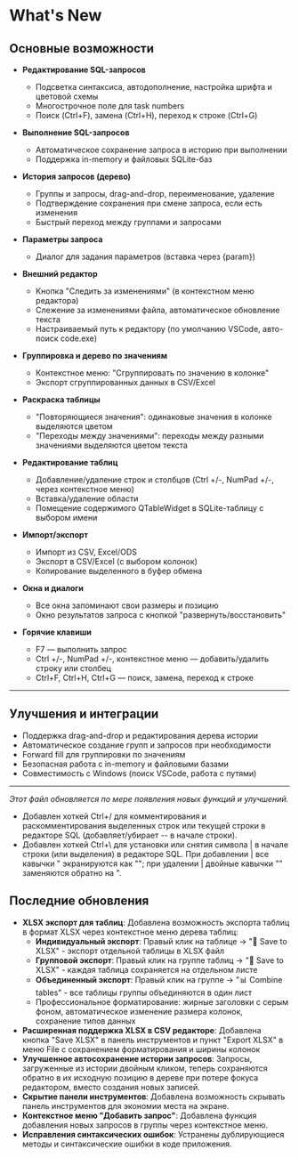 # What's New

## Основные возможности

- **Редактирование SQL-запросов**
  - Подсветка синтаксиса, автодополнение, настройка шрифта и цветовой схемы
  - Многострочное поле для task numbers
  - Поиск (Ctrl+F), замена (Ctrl+H), переход к строке (Ctrl+G)

- **Выполнение SQL-запросов**
  - Автоматическое сохранение запроса в историю при выполнении
  - Поддержка in-memory и файловых SQLite-баз

- **История запросов (дерево)**
  - Группы и запросы, drag-and-drop, переименование, удаление
  - Подтверждение сохранения при смене запроса, если есть изменения
  - Быстрый переход между группами и запросами

- **Параметры запроса**
  - Диалог для задания параметров (вставка через {param})

- **Внешний редактор**
  - Кнопка "Следить за изменениями" (в контекстном меню редактора)
  - Слежение за изменениями файла, автоматическое обновление текста
  - Настраиваемый путь к редактору (по умолчанию VSCode, авто-поиск code.exe)

- **Группировка и дерево по значениям**
  - Контекстное меню: "Сгруппировать по значению в колонке"
  - Экспорт сгруппированных данных в CSV/Excel

- **Раскраска таблицы**
  - "Повторяющиеся значения": одинаковые значения в колонке выделяются цветом
  - "Переходы между значениями": переходы между разными значениями выделяются цветом текста

- **Редактирование таблиц**
  - Добавление/удаление строк и столбцов (Ctrl +/-, NumPad +/-, через контекстное меню)
  - Вставка/удаление области
  - Помещение содержимого QTableWidget в SQLite-таблицу с выбором имени

- **Импорт/экспорт**
  - Импорт из CSV, Excel/ODS
  - Экспорт в CSV/Excel (с выбором колонок)
  - Копирование выделенного в буфер обмена

- **Окна и диалоги**
  - Все окна запоминают свои размеры и позицию
  - Окно результатов запроса с кнопкой "развернуть/восстановить"

- **Горячие клавиши**
  - F7 — выполнить запрос
  - Ctrl +/-, NumPad +/-, контекстное меню — добавить/удалить строку или столбец
  - Ctrl+F, Ctrl+H, Ctrl+G — поиск, замена, переход к строке

---

## Улучшения и интеграции

- Поддержка drag-and-drop и редактирования дерева истории
- Автоматическое создание групп и запросов при необходимости
- Forward fill для группировки по значениям
- Безопасная работа с in-memory и файловыми базами
- Совместимость с Windows (поиск VSCode, работа с путями)

---

_Этот файл обновляется по мере появления новых функций и улучшений._ 

- Добавлен хоткей Ctrl+/ для комментирования и раскомментирования выделенных строк или текущей строки в редакторе SQL (добавляет/убирает -- в начале строки).
- Добавлен хоткей Ctrl+\ для установки или снятия символа | в начале строки (или выделения) в редакторе SQL. При добавлении | все кавычки " экранируются как ""; при удалении | двойные кавычки "" заменяются обратно на ".

## Последние обновления

- **XLSX экспорт для таблиц**: Добавлена возможность экспорта таблиц в формат XLSX через контекстное меню дерева таблиц:
  - **Индивидуальный экспорт**: Правый клик на таблице → "💾 Save to XLSX" - экспорт отдельной таблицы в XLSX файл
  - **Групповой экспорт**: Правый клик на группе таблиц → "💾 Save to XLSX" - каждая таблица сохраняется на отдельном листе
  - **Объединенный экспорт**: Правый клик на группе → "📊 Combine tables" - все таблицы группы объединяются в один лист
  - Профессиональное форматирование: жирные заголовки с серым фоном, автоматическое изменение размера колонок, сохранение типов данных
- **Расширенная поддержка XLSX в CSV редакторе**: Добавлена кнопка "Save XLSX" в панель инструментов и пункт "Export XLSX" в меню File с сохранением форматирования и ширины колонок
- **Улучшенное автосохранение истории запросов**: Запросы, загруженные из истории двойным кликом, теперь сохраняются обратно в их исходную позицию в дереве при потере фокуса редактором, вместо создания новых записей.
- **Скрытие панели инструментов**: Добавлена возможность скрывать панель инструментов для экономии места на экране.
- **Контекстное меню "Добавить запрос"**: Добавлена функция добавления новых запросов в группы через контекстное меню.
- **Исправления синтаксических ошибок**: Устранены дублирующиеся методы и синтаксические ошибки в коде приложения.